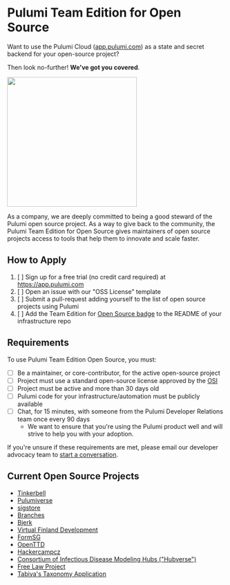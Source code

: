# Pulumi Team Edition for Open Source

Want to use the Pulumi Cloud ([app.pulumi.com](https://app.pulumi.com/)) as a state and secret backend for your open-source project?

Then look no-further! **We've got you covered**.

<img src="https://www.pulumi.com/images/pricing/team-oss.svg" width="300">

As a company, we are deeply committed to being a good steward of the Pulumi open source project. As a way to give back to the community, the Pulumi Team Edition for Open Source gives maintainers of open source projects access to tools that help them to innovate and scale faster.


## How to Apply

1. [ ] Sign up for a free trial (no credit card required) at https://app.pulumi.com
2. [ ] Open an issue with our "OSS License" template
3. [ ] Submit a pull-request adding yourself to the list of open source projects using Pulumi
4. [ ] Add the Team Edition for [Open Source badge](https://www.pulumi.com/images/pricing/team-oss.svg) to the README of your infrastructure repo

## Requirements

To use Pulumi Team Edition Open Source, you must:

- [ ] Be a maintainer, or core-contributor, for the active open-source project
- [ ] Project must use a standard open-source license approved by the [OSI](https://opensource.org/licenses)
- [ ] Project must be active and more than 30 days old
- [ ] Pulumi code for your infrastructure/automation must be publicly available
- [ ] Chat, for 15 minutes, with someone from the Pulumi Developer Relations team once every 90 days
  - We want to ensure that you're using the Pulumi product well and will strive to help you with your adoption.

If you're unsure if these requirements are met, please email our developer advocacy team to [start a conversation](mailto:da@pulumi.com).

## Current Open Source Projects

- [Tinkerbell](https://github.com/tinkerbell/infrastructure)
- [Pulumiverse](https://github.com/pulumiverse/infra)
- [sigstore](https://github.com/sigstore/github-sync)
- [Branches](https://github.com/getbranches/conf)
- [Bjerk](https://github.com/bjerkio/infra-core)
- [Virtual Finland Development](https://github.com/Virtual-Finland-Development/infrastructure)
- [FormSG](https://github.com/opengovsg/formsg-infra)
- [OpenTTD](https://github.com/OpenTTD/infra)
- [Hackercampcz](https://github.com/hackercampcz/core)
- [Consortium of Infectious Disease Modeling Hubs ("Hubverse")](https://github.com/Infectious-Disease-Modeling-Hubs/hubverse-infrastructure)
- [Free Law Project](https://github.com/freelawproject/)
- [Tabiya's Taxonomy Application](https://github.com/tabiya-tech/taxonomy-model-application/tree/main/iac)
  

